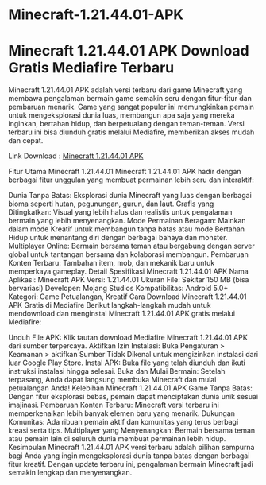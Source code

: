 # Minecraft-1.21.44.01-APK
# Minecraft 1.21.44.01 APK Download Gratis Mediafire Terbaru


Minecraft 1.21.44.01 APK adalah versi terbaru dari game Minecraft yang membawa pengalaman bermain game semakin seru dengan fitur-fitur dan pembaruan menarik. Game yang sangat populer ini memungkinkan pemain untuk mengeksplorasi dunia luas, membangun apa saja yang mereka inginkan, bertahan hidup, dan berpetualang dengan teman-teman. Versi terbaru ini bisa diunduh gratis melalui Mediafire, memberikan akses mudah dan cepat.

Link Download : [Minecraft 1.21.44.01 APK](https://gamemodfree.com/minecraft-1-21-44-apk)

Fitur Utama Minecraft 1.21.44.01
Minecraft 1.21.44.01 APK hadir dengan berbagai fitur unggulan yang membuat permainan lebih seru dan interaktif:

Dunia Tanpa Batas: Eksplorasi dunia Minecraft yang luas dengan berbagai bioma seperti hutan, pegunungan, gurun, dan laut.
Grafis yang Ditingkatkan: Visual yang lebih halus dan realistis untuk pengalaman bermain yang lebih menyenangkan.
Mode Permainan Beragam: Mainkan dalam mode Kreatif untuk membangun tanpa batas atau mode Bertahan Hidup untuk menantang diri dengan berbagai bahaya dan monster.
Multiplayer Online: Bermain bersama teman atau bergabung dengan server global untuk tantangan bersama dan kolaborasi membangun.
Pembaruan Konten Terbaru: Tambahan item, mob, dan mekanik baru untuk memperkaya gameplay.
Detail Spesifikasi Minecraft 1.21.44.01 APK
Nama Aplikasi: Minecraft APK
Versi: 1.21.44.01
Ukuran File: Sekitar 150 MB (bisa bervariasi)
Developer: Mojang Studios
Kompatibilitas: Android 5.0+
Kategori: Game Petualangan, Kreatif
Cara Download Minecraft 1.21.44.01 APK Gratis di Mediafire
Berikut langkah-langkah mudah untuk mendownload dan menginstal Minecraft 1.21.44.01 APK gratis melalui Mediafire:

Unduh File APK: Klik tautan download Mediafire Minecraft 1.21.44.01 APK dari sumber terpercaya.
Aktifkan Izin Instalasi: Buka Pengaturan > Keamanan > aktifkan Sumber Tidak Dikenal untuk mengizinkan instalasi dari luar Google Play Store.
Instal APK: Buka file yang telah diunduh dan ikuti instruksi instalasi hingga selesai.
Buka dan Mulai Bermain: Setelah terpasang, Anda dapat langsung membuka Minecraft dan mulai petualangan Anda!
Kelebihan Minecraft 1.21.44.01 APK
Game Tanpa Batas: Dengan fitur eksplorasi bebas, pemain dapat menciptakan dunia unik sesuai imajinasi.
Pembaruan Konten Terbaru: Minecraft versi terbaru ini memperkenalkan lebih banyak elemen baru yang menarik.
Dukungan Komunitas: Ada ribuan pemain aktif dan komunitas yang terus berbagi kreasi serta tips.
Multiplayer yang Menyenangkan: Bermain bersama teman atau pemain lain di seluruh dunia membuat permainan lebih hidup.
Kesimpulan
Minecraft 1.21.44.01 APK versi terbaru adalah pilihan sempurna bagi Anda yang ingin mengeksplorasi dunia tanpa batas dengan berbagai fitur kreatif. Dengan update terbaru ini, pengalaman bermain Minecraft jadi semakin lengkap dan menyenangkan.
